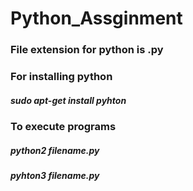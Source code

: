 # Python_Assginment

### File extension for python is .py

### For installing python
##### sudo apt-get install pyhton

### To execute programs
##### python2 filename.py
##### pyhton3 filename.py

